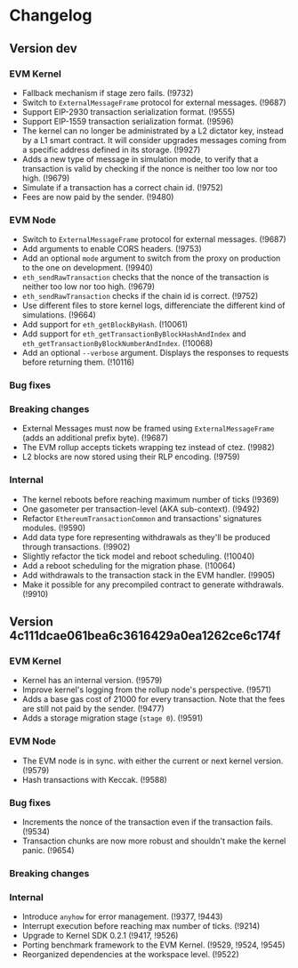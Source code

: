 # Changelog

## Version dev

### EVM Kernel

- Fallback mechanism if stage zero fails. (!9732)
- Switch to `ExternalMessageFrame` protocol for external messages. (!9687)
- Support EIP-2930 transaction serialization format. (!9555)
- Support EIP-1559 transaction serialization format. (!9596)
- The kernel can no longer be administrated by a L2 dictator key, instead by a
  L1 smart contract. It will consider upgrades messages coming from a specific
  address defined in its storage. (!9927)
- Adds a new type of message in simulation mode, to verify that a transaction is valid by checking if the nonce is neither too low nor too high. (!9679)
- Simulate if a transaction has a correct chain id. (!9752)
- Fees are now paid by the sender. (!9480)

### EVM Node

- Switch to `ExternalMessageFrame` protocol for external messages. (!9687)
- Add arguments to enable CORS headers. (!9753)
- Add an optional `mode` argument to switch from the proxy on production
  to the one on development. (!9940)
- `eth_sendRawTransaction` checks that the nonce of the transaction is neither too low nor too high. (!9679)
- `eth_sendRawTransaction` checks if the chain id is correct. (!9752)
- Use different files to store kernel logs, differenciate the different kind of
  simulations. (!9664)
- Add support for `eth_getBlockByHash`. (!10061)
- Add support for `eth_getTransactionByBlockHashAndIndex` and `eth_getTransactionByBlockNumberAndIndex`. (!10068)
- Add an optional `--verbose` argument. Displays the responses to requests before
  returning them. (!10116)

### Bug fixes

### Breaking changes

- External Messages must now be framed using `ExternalMessageFrame` (adds an additional prefix byte). (!9687)
- The EVM rollup accepts tickets wrapping tez instead of ctez. (!9982)
- L2 blocks are now stored using their RLP encoding. (!9759)

### Internal

- The kernel reboots before reaching maximum number of ticks (!9369)
- One gasometer per transaction-level (AKA sub-context). (!9492)
- Refactor `EthereumTransactionCommon` and transactions' signatures modules. (!9590)
- Add data type fore representing withdrawals as they'll be produced through transactions. (!9902)
- Slightly refactor the tick model and reboot scheduling. (!10040)
- Add a reboot scheduling for the migration phase. (!10064)
- Add withdrawals to the transaction stack in the EVM handler. (!9905)
- Make it possible for any precompiled contract to generate withdrawals. (!9910)

## Version 4c111dcae061bea6c3616429a0ea1262ce6c174f

### EVM Kernel

- Kernel has an internal version. (!9579)
- Improve kernel's logging from the rollup node's perspective. (!9571)
- Adds a base gas cost of 21000 for every transaction. Note that the fees are
  still not paid by the sender. (!9477)
- Adds a storage migration stage (`stage 0`). (!9591)

### EVM Node

- The EVM node is in sync. with either the current or next kernel version. (!9579)
- Hash transactions with Keccak. (!9588)

### Bug fixes

- Increments the nonce of the transaction even if the transaction fails. (!9534)
- Transaction chunks are now more robust and shouldn't make the kernel
  panic. (!9654)

### Breaking changes

### Internal

- Introduce `anyhow` for error management. (!9377, !9443)
- Interrupt execution before reaching max number of ticks. (!9214)
- Upgrade to Kernel SDK 0.2.1 (!9417, !9526)
- Porting benchmark framework to the EVM Kernel. (!9529, !9524, !9545)
- Reorganized dependencies at the workspace level. (!9522)
